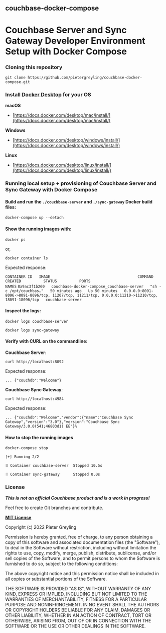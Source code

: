 ## couchbase-docker-compose

# Couchbase Server and Sync Gateway Developer Environment Setup with Docker Compose

### Cloning this repository

`git clone https://github.com/pietergreyling/couchbase-docker-compose.git`

### Install [Docker Desktop](https://docs.docker.com/desktop/) for your OS

**macOS**

* [https://docs.docker.com/desktop/mac/install/](https://docs.docker.com/desktop/mac/install/)

**Windows**

* [https://docs.docker.com/desktop/windows/install/](https://docs.docker.com/desktop/windows/install/)

**Linux**

* [https://docs.docker.com/desktop/linux/install/](https://docs.docker.com/desktop/linux/install/)

### Running local setup + provisioning of Couchbase Server and Sync Gateway with Docker Compose

#### Build and run the `./couchbase-server` and `./sync-gateway` Docker build files:

`docker-compose up --detach`

#### Show the running images with:

`docker ps`

or,

`docker container ls`

Expected response:

`CONTAINER ID   IMAGE                                       COMMAND                  CREATED          STATUS          PORTS                                                                                               NAMES`
`8a9ac3f1b260   couchbase-docker-compose_couchbase-server   "sh -c /opt/couchbas…"   50 minutes ago   Up 50 minutes   0.0.0.0:8091-8096->8091-8096/tcp, 11207/tcp, 11211/tcp, 0.0.0.0:11210->11210/tcp, 18091-18096/tcp   couchbase-server`


#### Inspect the logs:

`docker logs couchbase-server`

`docker logs sync-gateway`

#### Verify with CURL on the commandline:

**Couchbase Server**:

`curl http://localhost:8092`

Expected response:

`... {"couchdb":"Welcome"}`

**Couchbase Sync Gateway**:

`curl http://localhost:4984`

Expected response:

`...
{"couchdb":"Welcome","vendor":{"name":"Couchbase Sync Gateway","version":"3.0"},"version":"Couchbase Sync Gateway/3.0.0(541;46803d1) EE"}%`

#### How to stop the running images

`docker-compose stop`

`[+] Running 2/2`

`⠿ Container couchbase-server  Stopped 10.5s`                                                                                                          

`⠿ Container sync-gateway      Stopped 0.0s`


### License

***This is not an official Couchbase product and is a work in progress!***

Feel free to create Git branches and contribute.

**[MIT License](https://opensource.org/licenses/MIT)**

Copyright (c) 2022 Pieter Greyling

Permission is hereby granted, free of charge, to any person obtaining a copy
of this software and associated documentation files (the "Software"), to deal
in the Software without restriction, including without limitation the rights
to use, copy, modify, merge, publish, distribute, sublicense, and/or sell
copies of the Software, and to permit persons to whom the Software is
furnished to do so, subject to the following conditions:

The above copyright notice and this permission notice shall be included in all
copies or substantial portions of the Software.

THE SOFTWARE IS PROVIDED "AS IS", WITHOUT WARRANTY OF ANY KIND, EXPRESS OR
IMPLIED, INCLUDING BUT NOT LIMITED TO THE WARRANTIES OF MERCHANTABILITY,
FITNESS FOR A PARTICULAR PURPOSE AND NONINFRINGEMENT. IN NO EVENT SHALL THE
AUTHORS OR COPYRIGHT HOLDERS BE LIABLE FOR ANY CLAIM, DAMAGES OR OTHER
LIABILITY, WHETHER IN AN ACTION OF CONTRACT, TORT OR OTHERWISE, ARISING FROM,
OUT OF OR IN CONNECTION WITH THE SOFTWARE OR THE USE OR OTHER DEALINGS IN THE
SOFTWARE.
